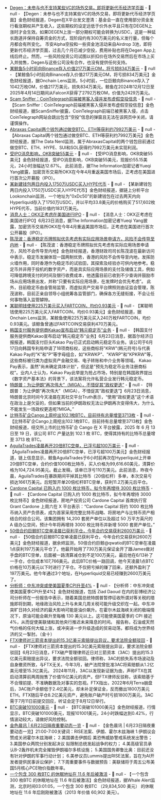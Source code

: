 - [Degen：未参与也不支持某些VC的场外交易，即将更新代币经济学页面](https://x.com/degentokenbase/status/1936910763559682322) - 📰 null - 【Degen：未参与也不支持某些VC的场外交易，即将更新代币经济学页面】金色财经报道，Degen在X平台发文澄清：基金会一直在使用部分资金发行看涨期权并产生收入，这些期权的设定远低于价外水平且只有在DEGEN上涨时才会生效。如果DEGEN上涨一部分期权可能会转换为USDC，这是一种延长跑道并保持自筹资金的方式，现阶段约有300万美元的名义发行量，但每个月都会有所变化。 
币安Alpha空投和一些资金池活动来自Airdrop 3池，即将更新代币经济学页面，过去几个月已减少空投，费用补贴也将在Degen App上线后终止。然而，一些风险投资公司试图以折扣价在场外交易然后在市场上买入并抛售，Degen与这些公司没有合作，也没有提供任何支持。
- [某鲸鱼5小时前向Binance存入价值217万美元OM，将亏损834万美元]() - 📰 null - 【某鲸鱼5小时前向Binance存入价值217万美元OM，将亏损834万美元】金色财经报道，据Onchain Lens监测，5小时前，一位巨鲸向Binance存入了1042万枚OM，价值217万美元，损失834万美元。鲸鱼在2024年12月12日至2025年4月14日期间从FalconX获得了2792万枚OM，价值为2429万美元。
- [Scam Sniffer：CoinTelegraph前端被黑客入侵并发布虚假空投信息](https://x.com/realScamSniffer/status/1936956218423320916) - 📰 null - 【Scam Sniffer：CoinTelegraph前端被黑客入侵并发布虚假空投信息】金色财经报道，据ScamSniffer披露，CoinTelegraph前端已被黑客入侵，点击CoinTelegraph网站会跳出包含“空投”信息的弹窗且无法在该网页中关闭，请谨慎操作。
- [Abraxas Capital两个钱包通过做空BTC、ETH等获利约7992万美元]() - 📰 null - 【Abraxas Capital两个钱包通过做空BTC、ETH等获利约7992万美元】金色财经报道，据The Data Nerd监测，属于AbraxasCapital的两个钱包目前通过做空BTC、ETH、HYPE、SUI和SOL获得约7992万美元未实现利润。
- [受IPO消息影响，OKB突破55美元]() - 📰 null - 【受IPO消息影响，OKB突破55美元】金色财经报道，受IPO消息影响，OKB突破55美元，现报价55.15美元，24小时涨幅达12.67%。 
此前消息，据The Information加密记者Yueqi Yang披露，加密货币交易所OKX在今年4月重返美国市场后，正考虑在美国进行首次公开募股（IPO）。
- [某新建钱包两日内投入1750万USDC买入HYPE代币](https://x.com/lookonchain/status/1936955050204840322) - 📰 null - 【某新建钱包两日内投入1750万USDC买入HYPE代币】金色财经报道，据链上分析平台Lookonchain监测，一个地址为"0xDc50"的新建钱包在过去两天内向Hyperliquid存入了1750万USDC，并以平均33.8美元的价格购买了517,602枚HYPE代币，当前价值约1831万美元。
- [消息人士：OKX正考虑在美国进行IPO](https://x.com/Yueqi_Yang/status/1936913399172202945) - 📰 null - 【消息人士：OKX正考虑在美国进行IPO】6月23日消息，据The Information加密记者Yueqi Yang披露，加密货币交易所OKX在今年4月重返美国市场后，正考虑在美国进行首次公开募股（IPO）。
- [陈茂波：香港稳定币牌照拟优先考虑有实际应用场景申请方，风险不会传导至内地](https://inews.hket.com/article/3968128) - 📰 null - 【陈茂波：香港稳定币牌照拟优先考虑有实际应用场景申请方，风险不会传导至内地】金色财经报道，香港财政司司长陈茂波在最新访问中表示，稳定币发展体现一国两制优势，香港的风险不会传导至内地，发挥防火墙作用，同时香港作为稳定币的试验田，其探索及经验亦可供内地参考。稳定币并非用于投机的数字资产，而是具实际应用场景的支付及储值工具，例如可降低跨境支付的时间及银行收费成本，他透露目前已收到不少查询并鼓励市场从应用场景出发，并称“只要有实际应用场景，在发牌时会优先考虑”。 
此外，目前稳定币由金管局监管，而虚拟资产交易平台牌照则由证监会管理，陈茂波称，目前正亲自领导小组统筹各监管部门，确保各方无缝衔接，不会让任何事物落入监管罅隙。
- [某聪明钱使用225万美元买入FARTCOIN，均价0.93美元](https://x.com/OnchainLens/status/1936949457029079370) - 📰 null - 【某聪明钱使用225万美元买入FARTCOIN，均价0.93美元】金色财经报道，据Onchain Lens监测，某鲸鱼使用225万美元买入240万枚FARTCOIN，均价0.93美元。该鲸鱼曾通过FARTCOIN交易获利470万美元。
- [韩国支付服务提供商Kakao宣布启动“韩元稳定币”业务](https://n.news.naver.com/article/011/0004499902) - 📰 null - 【韩国支付服务提供商Kakao宣布启动“韩元稳定币”业务】6月23日消息，据首尔经济日报报道，韩国支付巨头Kakao Pay已正式启动韩元稳定币业务。该公司于6月17日向韩国专利局申请了18项商标权，这些商标将"KRW"(韩元符号)与代表Kakao Pay的"K"和"P"等字母组合，如"KRWKP"、"KWRP"和"KPKRW"等，这些商标被归类为虚拟资产金融交易、电子转账和中介业务等领域。 
Kakao Pay表示，虽然"尚未确定具体计划"，但这是"预先为稳定币业务注册商标权"。业内人士认为，Kakao Pay此举是为抢占市场，特别是在韩国政界提出《数字资产基本法》的背景下，该法案将允许私营企业发行韩元稳定币。
- [特朗普：为让伊朗“再次伟大”（MIGA），不惜促其“政权更迭”](https://truthsocial.com/@realDonaldTrump/posts/114729009239087163) - 📰 null - 【特朗普：为让伊朗“再次伟大”（MIGA），不惜促其“政权更迭”】6月23日消息，特朗普北京时间今天凌晨在其社交平台Truth表示，“使用“政权更迭”这个术语在政治上是欠妥的，但如果当前的伊朗政权无法让伊朗再次变得伟大，为什么不能发生一场政权更迭呢?MIGA。”
- [比特币矿企Cango上周挖出102.1枚BTC，目前持有总量增至3713枚](https://x.com/Cango_Group/status/1935983963576975824) - 📰 null - 【比特币矿企Cango上周挖出102.1枚BTC，目前持有总量增至3713枚】金色财经报道，纽交所上市的比特币矿企 Cango 在 X 平台披露，2025 年 6 月 13 日至 19 日，该公司 BTC 产量达到 102.1 枚 BTC，使得其持有的比特币总量增至 3713 枚 BTC。
- [AguilaTrades凌晨再开20倍BTC空单，已浮亏超100万美元](https://hyperdash.info/trader/0x1f250df59a777d61cb8bd043c12970f3afe4f925) - 📰 null - 【AguilaTrades凌晨再开20倍BTC空单，已浮亏超100万美元】金色财经报道，链上信息显示，鲸鱼AguilaTrades于6小时前再次在Hyperliquid上开单20倍BTC空单，合约价值1000枚比特币，买入价格为99,616.60美元，清算价格为104,724.95美元。截止发稿，该单已浮亏110万美元。此前消息，昨夜今晨，AguilaTrades在暴跌期间平掉其比特币（20倍杠杆）多单，本次交易亏损达1661万美元。后短暂开单20倍杠杆BTC空单，获利11.2万美元后平仓。
- [Cardone Capital 已购入约 1000 枚比特币，拟今年再增持 3000 枚比特币]() - 📰 null - 【Cardone Capital 已购入约 1000 枚比特币，拟今年再增持 3000 枚比特币】金色财经报道，房地产投资公司 Cardone Capital 首席执行官 Grant Cardone 上周六在 X 平台表示：“Cardone Capital 将约 1000 枚比特币纳入资产负债表，成为首家采用完整比特币战略、将房地产与比特币资产相结合的综合公司。该集团拥有 14,200 套房产单位以及超过 50 万平方英尺的 A 级办公空间，预计今年将再增持 3000 枚比特币并新增 5000 套房产单位。”
- [50倍合约巨鲸BTC空单凌晨已获利平仓，今年合约交易获利2600万美元](https://x.com/EmberCN/status/1936933852293022075) - 📰 null - 【50倍合约巨鲸BTC空单凌晨已获利平仓，今年合约交易获利2600万美元】金色财经报道，据余烬监测，50倍合约巨鲸@qwatio的BTC空单在凌晨1点获利197万美元平仓了。他最开始用了730万美元保证金开了跟James做对手盘的BTC空单，后面被一路清算减仓到不足100万美元，最后他在6/13补了一手仓，仓位成本107,766美元。此后BTC价格一路回调，他今天凌晨1点BTC价格在10万美元以下时进行了平仓。不仅把亏掉的赚了回来，还额外盈利了197万美元。他今年通过3个地址，在Hyperliquid交易已经赚到2600万美元了。
- [分析师：中东冲突或使美国夏季CPI升至4%]() - 📰 null - 【分析师：中东冲突或使美国夏季CPI升至4%】金色财经报道，包括 Ziad Daoud 在内的彭博经济公司分析师在一份报告中表示，随着美国总统特朗普暂停征收所谓对等关税的措施即将到期，地缘政治风险上升与未来几周关税可能升级交织在一起。中东冲突旷日持久对经济的最大影响可能是油价飙升。在霍尔木兹海峡关闭的极端情况下，原油可能会飙升至每桶 130 美元以上。这可能使美国夏季的 CPI 接近 4%，从而促使美联储和其他央行推迟未来降息的时间。 
报告称，石油或天然气价格的任何大幅上涨，或冲突进一步升级造成的贸易动荡，都将成为世界经济的又一掣肘。（金十）
- [FTX律师对三箭资本提出的15.3亿美元索赔提出异议，要求法院全额驳回]() - 📰 null - 【FTX律师对三箭资本提出的15.3亿美元索赔提出异议，要求法院全额驳回】6月23日消息，FTX破产管理律师近日对三箭资本（3AC）提出的15.3亿美元索赔提出异议，要求法院全额驳回。律师称，3AC的损失系市场波动及自身撤资所致，与FTX无关。今年3月，破产法院曾批准3AC将索赔额从1.2亿美元增至15.3亿美元。 
2024年11月，3AC以发现新证据为由，声称FTX在其启动清算前两周抛售了价值15亿美元的资产。但FTX律师反驳称，该索赔基于不合理前提、不准确数据及对事实的忽视。FTX指出，2022年6月Terra崩盘后，3AC账户余额低于2.4亿美元，却未补足保证金，反而撤出1800万美元ETH。FTX随后平仓8.2亿美元资产，避免账户破产时亏损1800万美元。3AC需于7月11日前提交回应，听证会定于8月12日举行。
- [BTC突破101000美元]() - 📰 null - 【BTC突破101000美元】金色财经报道，行情显示，BTC突破101000美元，现报101001美元，24小时跌幅达到0.42%，行情波动较大，请做好风险控制。
- [金色晨讯 | 6月23日隔夜重要动态一览]() - 📰 null - 【金色晨讯 | 6月23日隔夜重要动态一览】21:00-7:00关键词：RISE法案、伊朗、霍尔木兹海峡 
1.伊朗议会赞成关闭霍尔木兹海峡； 
2.美国袭击伊朗后 美恐怖威胁警戒系统发出警告； 
3.美国参众两院分别发起决议 拟限制总统发起战争的权力； 
4.美高级官员承认B-2轰炸机未完全摧毁伊朗福尔多核设施； 
5.美国国务卿鲁比奥：目前还没有针对伊朗的军事行动计划； 
6.美参议员Lummis提出RISE法案，旨在为AI开发者提供民事诉讼保护； 
7.下周重要事件与数据预告：美联储将于周五公布美国5月核心PCE物价指数年率。
- [一个包含 300 枚BTC 的休眠地址在 11.6 年后被激活]() - 📰 null - 【一个包含 300 枚BTC 的休眠地址在 11.6 年后被激活】金色财经报道，据Whale Alert监测，北京时间03:01:05，一个包含 300 枚BTC （29,834,500 美元）  的休眠地址在 11.6 年后刚刚被激活（2013 年价值 60,902 美元）。
